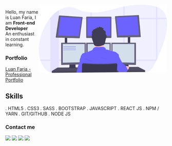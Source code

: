 <img src="/programming.svg" min-width="400px" max-width="400px" width="400px" align="right" alt="Computador iuriCode">

<p align="left"> 
  Hello, my name is Luan Faria,  I am <strong>Front-end Developer</strong> <br>
An enthusiast in constant learning.
</p>

### Portfolio

[Luan Faria - Professional Portfolio](https://luuanfaria.github.io/)

##  Skills 
. HTML5
. CSS3
. SASS 
. BOOTSTRAP
. JAVASCRIPT
. REACT JS
. NPM / YARN
. GIT/GITHUB
. NODE JS

### Contact me
<p align="left">
  <a href="mailto:luuan.fariaf@gmail.com" alt="Gmail">
  <img src="https://img.shields.io/badge/-Gmail-FF0000?style=flat-square&labelColor=FF0000&logo=gmail&logoColor=white&link=luuan.fariaf@gmail.com" /></a>

  <a href="https://www.linkedin.com/in/luuanfaria/" alt="Linkedin">
  <img src="https://img.shields.io/badge/-Linkedin-0e76a8?style=flat-square&logo=Linkedin&logoColor=white&link=https://www.linkedin.com/in/luuanfaria/" /></a>

  <a href="https://api.whatsapp.com/send?phone=5511960489011&text=Olá%20Luan,%20tudo%20bem?" alt="WhatsApp">
  <img src="https://img.shields.io/badge/-WhatsApp-25d366?style=flat-square&labelColor=25d366&logo=whatsapp&logoColor=white&link=https://api.whatsapp.com/send?phone=5511960489011&text=Olá%20Luan,%20tudo%20bem?"/></a>

  <a href="https://www.instagram.com/luanfariaf/" alt="Instagram">
  <img src="https://img.shields.io/badge/-Instagram-DF0174?style=flat-square&labelColor=DF0174&logo=instagram&logoColor=white&link=https://www.instagram.com/luanfariaf/"/></a>
</p> 
